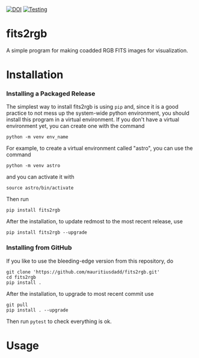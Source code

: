 [![DOI](https://zenodo.org/badge/DOI/10.5281/zenodo.7808276.svg)](https://doi.org/10.5281/zenodo.7808276) [![Testing](https://github.com/mauritiusdadd/fits2rgb/actions/workflows/test_linux.yml/badge.svg)](https://github.com/mauritiusdadd/fits2rgb/actions/workflows/test_linux.yml)
# fits2rgb 

A simple program for making coadded RGB FITS images for visualization. 

# Installation

### Installing a Packaged Release

The simplest way to install fits2rgb is using ``pip`` and, since it is a good practice to not mess up the system-wide python environment, you should install this program in a virtual environment. If you don't have a virtual environment yet, you can create one with the command

```
python -m venv env_name
```

For example, to create a virtual environment called "astro", you can use the command

```
python -m venv astro
```

and you can activate it with

```
source astro/bin/activate
```
Then run

```
pip install fits2rgb
```
    
After the installation, to update redmost to the most recent release, use

```
pip install fits2rgb --upgrade
```
    
### Installing from GitHub

If you like to use the bleeding-edge version from this repository, do

```
git clone 'https://github.com/mauritiusdadd/fits2rgb.git'
cd fits2rgb
pip install .
```

After the installation, to upgrade to most recent commit use

```
git pull
pip install . --upgrade
```

Then run ```pytest``` to check everything is ok.

# Usage